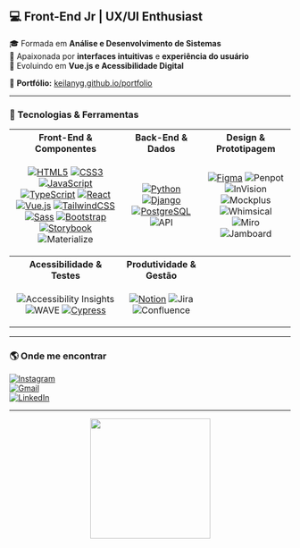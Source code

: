## 💻 Front-End Jr | UX/UI Enthusiast  

🎓 Formada em **Análise e Desenvolvimento de Sistemas**  
🎨 Apaixonada por **interfaces intuitivas** e **experiência do usuário**  
🌱 Evoluindo em **Vue.js e Acessibilidade Digital**  

🔗 **Portfólio:** [keilanyg.github.io/portfolio](https://keilanyg.github.io/portfolio/)  

---

### 🚀 Tecnologias & Ferramentas

<table>
  <tr>
    <th align="center">Front-End & Componentes</th>
    <th align="center">Back-End & Dados</th>
    <th align="center">Design & Prototipagem</th>
  </tr>
  <tr>
    <td align="center">
      <p>
        <a href="https://skillicons.dev"><img alt="HTML5" src="https://skillicons.dev/icons?i=html" /></a>
        <a href="https://skillicons.dev"><img alt="CSS3" src="https://skillicons.dev/icons?i=css" /></a>
        <a href="https://skillicons.dev"><img alt="JavaScript" src="https://skillicons.dev/icons?i=js" /></a>
        <a href="https://skillicons.dev"><img alt="TypeScript" src="https://skillicons.dev/icons?i=ts" /></a>
        <a href="https://skillicons.dev"><img alt="React" src="https://skillicons.dev/icons?i=react" /></a>
        <a href="https://skillicons.dev"><img alt="Vue.js" src="https://skillicons.dev/icons?i=vue" /></a>
        <a href="https://skillicons.dev"><img alt="TailwindCSS" src="https://skillicons.dev/icons?i=tailwind" /></a>
        <a href="https://skillicons.dev"><img alt="Sass" src="https://skillicons.dev/icons?i=sass" /></a>
        <a href="https://skillicons.dev"><img alt="Bootstrap" src="https://skillicons.dev/icons?i=bootstrap" /></a>
        <a href="https://skillicons.dev"><img alt="Storybook" src="https://skillicons.dev/icons?i=storybook" /></a>
        <img alt="Materialize" src="https://img.shields.io/badge/Materialize-EE6E73?style=flat-square&logo=materializecss&logoColor=white" />
      </p>
    </td>
    <td align="center">
      <p>
        <a href="https://skillicons.dev"><img alt="Python" src="https://skillicons.dev/icons?i=python" /></a>
        <a href="https://skillicons.dev"><img alt="Django" src="https://skillicons.dev/icons?i=django" /></a>
        <a href="https://skillicons.dev"><img alt="PostgreSQL" src="https://skillicons.dev/icons?i=postgres" /></a>
        <img alt="API" src="https://img.shields.io/badge/API-REST-blue?style=flat-square" />
      </p>
    </td>
    <td align="center">
      <p>
        <a href="https://skillicons.dev"><img alt="Figma" src="https://skillicons.dev/icons?i=figma" /></a>
        <img alt="Penpot" src="https://img.shields.io/badge/Penpot-0E1525?style=flat-square&logo=penpot&logoColor=white" />
        <img alt="InVision" src="https://img.shields.io/badge/InVision-FF3366?style=flat-square&logo=invision&logoColor=white" />
        <img alt="Mockplus" src="https://img.shields.io/badge/Mockplus-FF4A00?style=flat-square" />
        <img alt="Whimsical" src="https://img.shields.io/badge/Whimsical-5A67D8?style=flat-square" />
        <img alt="Miro" src="https://img.shields.io/badge/Miro-050038?style=flat-square&logo=miro&logoColor=yellow" />
        <img alt="Jamboard" src="https://img.shields.io/badge/Jamboard-FDAB00?style=flat-square&logo=googlejamboard&logoColor=white" />
      </p>
    </td>
  </tr>

  <tr>
    <th align="center">Acessibilidade & Testes</th>
    <th align="center">Produtividade & Gestão</th>
    <th></th>
  </tr>
  <tr>
    <td align="center">
      <p>
        <img alt="Accessibility Insights" src="https://img.shields.io/badge/Accessibility%20Insights-005571?style=flat-square" />
        <img alt="WAVE" src="https://img.shields.io/badge/WAVE-4B0082?style=flat-square" />
        <a href="https://skillicons.dev"><img alt="Cypress" src="https://skillicons.dev/icons?i=cypress" /></a>
      </p>
    </td>
    <td align="center">
      <p>
        <a href="https://skillicons.dev"><img alt="Notion" src="https://skillicons.dev/icons?i=notion" /></a>
        <img alt="Jira" src="https://img.shields.io/badge/Jira-0052CC?style=flat-square&logo=jira&logoColor=white" />
        <img alt="Confluence" src="https://img.shields.io/badge/Confluence-172B4D?style=flat-square&logo=confluence&logoColor=white" />
      </p>
    </td>
  </tr>
</table>

---

### 🌎 Onde me encontrar  
[![Instagram](https://img.shields.io/badge/Instagram-%23E4405F?style=for-the-badge&logo=instagram&logoColor=white)](https://instagram.com/keilanygabriell)  
[![Gmail](https://img.shields.io/badge/Gmail-%23333?style=for-the-badge&logo=gmail&logoColor=white)](mailto:keilanydes@gmail.com)  
[![LinkedIn](https://img.shields.io/badge/LinkedIn-%230077B5?style=for-the-badge&logo=linkedin&logoColor=white)](https://www.linkedin.com/in/keilany-gabriel-900981250/)  

---

<div align="center">
  <img height="215em" src="https://github-readme-stats.vercel.app/api/top-langs/?username=keilanyg&layout=compact&langs_count=7&theme=dracula"/>
</div>
